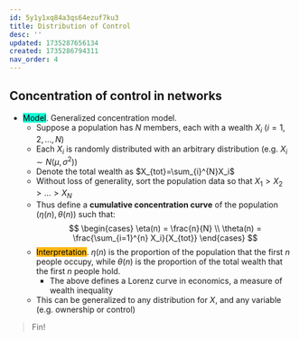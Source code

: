 ```yaml
---
id: 5y1y1xq84a3qs64ezuf7ku3
title: Distribution of Control
desc: ''
updated: 1735287656134
created: 1735286794311
nav_order: 4
---
```

## Concentration of control in networks
- <span style="background-color: #12ffd7; color: black;">Model</span>. Generalized concentration model.
    - Suppose a population has $N$ members, each with a wealth $X_i$ ($i=1,2,...,N$)
    - Each $X_i$ is randomly distributed with an arbitrary distribution (e.g. $X_i\sim N(\mu,\sigma^2)$)
    - Denote the total wealth as $X_{tot}=\sum_{i}^{N}X_i$
    - Without loss of generality, sort the population data so that $X_1 > X_2 > ... > X_N$
    - Thus define a **cumulative concentration curve** of the population $(\eta(n), \theta(n))$ such that:
    $$
    \begin{cases}
    \eta(n) = \frac{n}{N} \\
    \theta(n) = \frac{\sum_{i=1}^{n} X_i}{X_{tot}}
    \end{cases}
    $$
    - <span style="background-color: #ffb812; color: black;">Interpretation</span>. $\eta(n)$ is the proportion of the population that the first $n$ people occupy, while $\theta(n)$ is the proportion of the total wealth that the first $n$ people hold.
        - The above defines a Lorenz curve in economics, a measure of wealth inequality
    - This can be generalized to any distribution for $X$, and any variable (e.g. ownership or control)

> Fin!